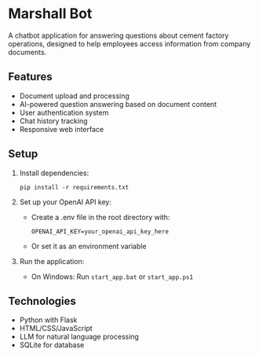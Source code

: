 # Marshall Bot

A chatbot application for answering questions about cement factory operations, designed to help employees access information from company documents.

## Features

- Document upload and processing
- AI-powered question answering based on document content
- User authentication system
- Chat history tracking
- Responsive web interface

## Setup

1. Install dependencies:
   ```
   pip install -r requirements.txt
   ```

2. Set up your OpenAI API key:
   - Create a .env file in the root directory with:
     ```
     OPENAI_API_KEY=your_openai_api_key_here
     ```
   - Or set it as an environment variable

3. Run the application:
   - On Windows: Run `start_app.bat` or `start_app.ps1`

## Technologies

- Python with Flask
- HTML/CSS/JavaScript
- LLM for natural language processing
- SQLite for database 